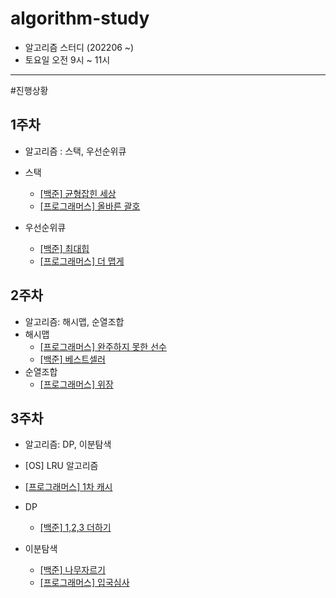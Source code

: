 # algorithm-study
- 알고리즘 스터디 (202206 ~)
- 토요일 오전 9시 ~ 11시

---

#진행상황
## 1주차
- 알고리즘 : 스택, 우선순위큐

- 스택
    - [[백준] 균형잡힌 세상](https://www.acmicpc.net/problem/4949)
    -  [[프로그래머스] 올바른 괄호](https://programmers.co.kr/learn/courses/30/lessons/12909)


- 우선순위큐
    - [[백준] 최대힙](https://www.acmicpc.net/problem/11279)
    - [[프로그래머스] 더 맵게](https://programmers.co.kr/learn/courses/30/lessons/42626)


## 2주차
- 알고리즘: 해시맵, 순열조합
- 해시맵
    - [[프로그래머스] 완주하지 못한 선수](https://programmers.co.kr/learn/courses/30/lessons/42576)
    - [[백준] 베스트셀러](https://www.acmicpc.net/problem/1302)
- 순열조합 
    - [[프로그래머스] 위장](https://programmers.co.kr/learn/courses/30/lessons/42578)
   
## 3주차
- 알고리즘: DP, 이분탐색
- [OS] LRU 알고리즘
-   [[프로그래머스] 1차 캐시](https://programmers.co.kr/learn/courses/30/lessons/17680)
- DP
    - [[백준] 1,2,3 더하기](https://www.acmicpc.net/problem/9095)
      
- 이분탐색
    - [[백준] 나무자르기](https://www.acmicpc.net/problem/2805)
    - [[프로그래머스] 입국심사](https://programmers.co.kr/learn/courses/30/lessons/43238)